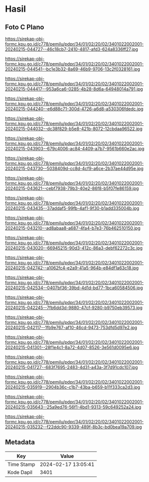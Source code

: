 # Hasil

## Foto C Plano

https://sirekap-obj-formc.kpu.go.id/c778/pemilu/pdpr/34/01/02/20/02/3401022002001-20240215-044727--46c18cb7-2410-4817-afd3-624a8336ff27.jpg

https://sirekap-obj-formc.kpu.go.id/c778/pemilu/pdpr/34/01/02/20/02/3401022002001-20240215-044541--bc1e3b32-8a69-46b9-9706-13c2f0328161.jpg

https://sirekap-obj-formc.kpu.go.id/c778/pemilu/pdpr/34/01/02/20/02/3401022002001-20240215-044417--953a6ca6-0285-4b28-8d6a-64948014a791.jpg

https://sirekap-obj-formc.kpu.go.id/c778/pemilu/pdpr/34/01/02/20/02/3401022002001-20240215-044240--e6d88c71-300d-4726-a6d8-a530306fdedc.jpg

https://sirekap-obj-formc.kpu.go.id/c778/pemilu/pdpr/34/01/02/20/02/3401022002001-20240215-044032--dc38f829-b5e8-421b-8072-12cbdaa96522.jpg

https://sirekap-obj-formc.kpu.go.id/c778/pemilu/pdpr/34/01/02/20/02/3401022002001-20240215-043903--679c4006-ac84-4409-a7b7-9561b660e2ac.jpg

https://sirekap-obj-formc.kpu.go.id/c778/pemilu/pdpr/34/01/02/20/02/3401022002001-20240215-043730--5038409d-cc8d-4cf9-a6ce-2b37ae44d95e.jpg

https://sirekap-obj-formc.kpu.go.id/c778/pemilu/pdpr/34/01/02/20/02/3401022002001-20240215-043621--cebf7938-79b3-40e2-86f8-b5f07fe86159.jpg

https://sirekap-obj-formc.kpu.go.id/c778/pemilu/pdpr/34/01/02/20/02/3401022002001-20240215-043435--37addaf5-99fb-4af1-9f30-b1add335004b.jpg

https://sirekap-obj-formc.kpu.go.id/c778/pemilu/pdpr/34/01/02/20/02/3401022002001-20240215-043210--ad8abaa8-a687-4fa4-b7e3-76b462510150.jpg

https://sirekap-obj-formc.kpu.go.id/c778/pemilu/pdpr/34/01/02/20/02/3401022002001-20240215-043020--66945215-90d3-412c-86a3-debf62272c3c.jpg

https://sirekap-obj-formc.kpu.go.id/c778/pemilu/pdpr/34/01/02/20/02/3401022002001-20240215-042742--a1062fc4-e2a9-41a5-964b-e84df1a63c18.jpg

https://sirekap-obj-formc.kpu.go.id/c778/pemilu/pdpr/34/01/02/20/02/3401022002001-20240215-042534--0407bf36-39bd-4d1d-bd77-1bca60584506.jpg

https://sirekap-obj-formc.kpu.go.id/c778/pemilu/pdpr/34/01/02/20/02/3401022002001-20240215-042245--7fb6dd3d-9880-47cf-9280-b9750eb39573.jpg

https://sirekap-obj-formc.kpu.go.id/c778/pemilu/pdpr/34/01/02/20/02/3401022002001-20240215-042117--1fb9e767-af10-46cd-9473-753dfd5d97e2.jpg

https://sirekap-obj-formc.kpu.go.id/c778/pemilu/pdpr/34/01/02/20/02/3401022002001-20240215-041301--28f1e4c1-8a72-4d07-8526-3e561d0095e6.jpg

https://sirekap-obj-formc.kpu.go.id/c778/pemilu/pdpr/34/01/02/20/02/3401022002001-20240215-041727--683f7695-2483-4d31-a43a-3f7d91cdc107.jpg

https://sirekap-obj-formc.kpu.go.id/c778/pemilu/pdpr/34/01/02/20/02/3401022002001-20240215-035919--2904b36c-c1b7-43ba-b659-b11f333ca2d3.jpg

https://sirekap-obj-formc.kpu.go.id/c778/pemilu/pdpr/34/01/02/20/02/3401022002001-20240215-035643--25a9ed76-56f1-4bd1-9313-59c649252a24.jpg

https://sirekap-obj-formc.kpu.go.id/c778/pemilu/pdpr/34/01/02/20/02/3401022002001-20240215-035232--f22ddc90-9339-489f-8b3c-bd0bea19a709.jpg


## Metadata

| Key        | Value               |
| ---------- | ------------------- |
| Time Stamp | 2024-02-17 13:05:41 |
| Kode Dapil | 3401                |



